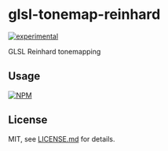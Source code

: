 # glsl-tonemap-reinhard

[![experimental](http://badges.github.io/stability-badges/dist/experimental.svg)](http://github.com/badges/stability-badges)

GLSL Reinhard tonemapping

## Usage

[![NPM](https://nodei.co/npm/glsl-tonemap-reinhard.png)](https://www.npmjs.com/package/glsl-tonemap-reinhard)

## License

MIT, see [LICENSE.md](http://github.com/vorg/glsl-tonemap-reinhard/blob/master/LICENSE.md) for details.
